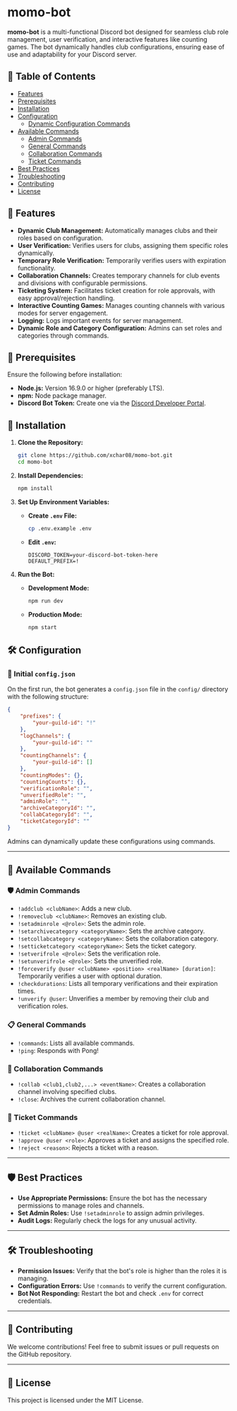 # momo-bot

**momo-bot** is a multi-functional Discord bot designed for seamless club role management, user verification, and interactive features like counting games. The bot dynamically handles club configurations, ensuring ease of use and adaptability for your Discord server.

## 📖 Table of Contents

- [Features](#features)
- [Prerequisites](#prerequisites)
- [Installation](#installation)
- [Configuration](#configuration)
  - [Dynamic Configuration Commands](#dynamic-configuration-commands)
- [Available Commands](#available-commands)
  - [Admin Commands](#admin-commands)
  - [General Commands](#general-commands)
  - [Collaboration Commands](#collaboration-commands)
  - [Ticket Commands](#ticket-commands)
- [Best Practices](#best-practices)
- [Troubleshooting](#troubleshooting)
- [Contributing](#contributing)
- [License](#license)

## 🎯 Features

- **Dynamic Club Management:** Automatically manages clubs and their roles based on configuration.
- **User Verification:** Verifies users for clubs, assigning them specific roles dynamically.
- **Temporary Role Verification:** Temporarily verifies users with expiration functionality.
- **Collaboration Channels:** Creates temporary channels for club events and divisions with configurable permissions.
- **Ticketing System:** Facilitates ticket creation for role approvals, with easy approval/rejection handling.
- **Interactive Counting Games:** Manages counting channels with various modes for server engagement.
- **Logging:** Logs important events for server management.
- **Dynamic Role and Category Configuration:** Admins can set roles and categories through commands.

## 🔧 Prerequisites

Ensure the following before installation:

- **Node.js:** Version 16.9.0 or higher (preferably LTS).
- **npm:** Node package manager.
- **Discord Bot Token:** Create one via the [Discord Developer Portal](https://discord.com/developers/applications).

## 🚀 Installation

1. **Clone the Repository:**

    ```bash
    git clone https://github.com/xchar08/momo-bot.git
    cd momo-bot
    ```

2. **Install Dependencies:**

    ```bash
    npm install
    ```

3. **Set Up Environment Variables:**

    - **Create `.env` File:**

        ```bash
        cp .env.example .env
        ```

    - **Edit `.env`:**

        ```env
        DISCORD_TOKEN=your-discord-bot-token-here
        DEFAULT_PREFIX=!
        ```

4. **Run the Bot:**

    - **Development Mode:**

        ```bash
        npm run dev
        ```

    - **Production Mode:**

        ```bash
        npm start
        ```

## 🛠 Configuration

### 📄 Initial `config.json`

On the first run, the bot generates a `config.json` file in the `config/` directory with the following structure:

```json
{
    "prefixes": {
        "your-guild-id": "!"
    },
    "logChannels": {
        "your-guild-id": ""
    },
    "countingChannels": {
        "your-guild-id": []
    },
    "countingModes": {},
    "countingCounts": {},
    "verificationRole": "",
    "unverifiedRole": "",
    "adminRole": "",
    "archiveCategoryId": "",
    "collabCategoryId": "",
    "ticketCategoryId": ""
}
```

Admins can dynamically update these configurations using commands.

---

## 📜 Available Commands

### 🛡️ Admin Commands

- `!addclub <clubName>`: Adds a new club.
- `!removeclub <clubName>`: Removes an existing club.
- `!setadminrole <@role>`: Sets the admin role.
- `!setarchivecategory <categoryName>`: Sets the archive category.
- `!setcollabcategory <categoryName>`: Sets the collaboration category.
- `!setticketcategory <categoryName>`: Sets the ticket category.
- `!setverifrole <@role>`: Sets the verification role.
- `!setunverifrole <@role>`: Sets the unverified role.
- `!forceverify @user <clubName> <position> <realName> [duration]`: Temporarily verifies a user with optional duration.
- `!checkdurations`: Lists all temporary verifications and their expiration times.
- `!unverify @user`: Unverifies a member by removing their club and verification roles.

### 📋 General Commands

- `!commands`: Lists all available commands.
- `!ping`: Responds with Pong!

### 🤝 Collaboration Commands

- `!collab <club1,club2,...> <eventName>`: Creates a collaboration channel involving specified clubs.
- `!close`: Archives the current collaboration channel.

### 📩 Ticket Commands

- `!ticket <clubName> @user <realName>`: Creates a ticket for role approval.
- `!approve @user <role>`: Approves a ticket and assigns the specified role.
- `!reject <reason>`: Rejects a ticket with a reason.

---

## 🛡️ Best Practices

- **Use Appropriate Permissions:** Ensure the bot has the necessary permissions to manage roles and channels.
- **Set Admin Roles:** Use `!setadminrole` to assign admin privileges.
- **Audit Logs:** Regularly check the logs for any unusual activity.

---

## 🛠 Troubleshooting

- **Permission Issues:** Verify that the bot's role is higher than the roles it is managing.
- **Configuration Errors:** Use `!commands` to verify the current configuration.
- **Bot Not Responding:** Restart the bot and check `.env` for correct credentials.

---

## 🤝 Contributing

We welcome contributions! Feel free to submit issues or pull requests on the GitHub repository.

---

## 📜 License

This project is licensed under the MIT License.
